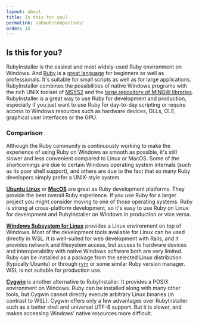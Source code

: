 ```yaml
---
layout: about
title: Is this for you?
permalink: /about/comparison/
order: 15
---
```

## Is this for you?

RubyInstaller is the easiest and most widely-used Ruby environment on Windows.
And [Ruby](https://www.ruby-lang.org) is a [great language](http://www.bestprogramminglanguagefor.me/why-learn-ruby) for beginners as well as professionals.
It's suitable for small scripts as well as for large applications.
RubyInstaller combines the possibilities of native Windows programs with the rich UNIX toolset of [MSYS2](http://www.msys2.org) and the [large repository of MINGW libraries](https://github.com/msys2/MINGW-packages).
RubyInstaller is a great way to use Ruby for development and production, especially if you just want to use Ruby for day-to-day scripting or require access to Windows resources such as hardware devices, DLLs, OLE, graphical user interfaces or the GPU.

### Comparison

Although the Ruby community is continuously working to make the experience of using Ruby on Windows as smooth as possible, it's still slower and less convenient compared to Linux or MacOS.
Some of the shortcomings are due to certain Windows operating system internals (such as its poor shell support), and others are due to the fact that so many Ruby developers simply prefer a UNIX-style system.

[**Ubuntu Linux**](https://ubuntu.com) or [**MacOS**](https://www.apple.com/de/macos/what-is/) are great as Ruby development platforms.
They provide the best overall Ruby experience.
If you use Ruby for a larger project you might consider moving to one of those operating systems.
Ruby is strong at cross-platform development, so it's easy to use Ruby on Linux for development and RubyInstaller on Windows in production or vice versa.

[**Windows Subsystem for Linux**](https://docs.microsoft.com/en-us/windows/wsl/about) provides a Linux environment on top of Windows.
Most of the development tools available for Linux can be used directly in WSL.
It is well-suited for web development with Rails, and it provides network and filesystem access, but access to hardware devices and interoperability with native Windows software both are very limited.
Ruby can be installed as a package from the selected Linux distribution (typically Ubuntu) or through [rvm](https://rvm.io) or some similar Ruby version manager.
WSL is not suitable for production use.

[**Cygwin**](https://www.cygwin.com/) is another alternative to RubyInstaller.
It provides a POSIX environment on Windows.
Ruby can be installed along with many other tools, but Cygwin cannot directly execute arbitrary Linux binaries (in contrast to WSL).
Cygwin offers only a few advantages over RubyInstaller such as a better shell and universal UTF-8 support.
But it is slower, and makes accessing Windows' native resources more difficult.

